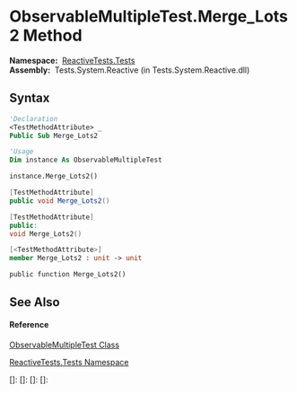 # ObservableMultipleTest.Merge\_Lots2 Method

**Namespace:**  [ReactiveTests.Tests](ReactiveTests.Tests\ReactiveTests.Tests.md)  
**Assembly:**  Tests.System.Reactive (in Tests.System.Reactive.dll)

## Syntax

```vb
'Declaration
<TestMethodAttribute> _
Public Sub Merge_Lots2
```

```vb
'Usage
Dim instance As ObservableMultipleTest

instance.Merge_Lots2()
```

```csharp
[TestMethodAttribute]
public void Merge_Lots2()
```

```c++
[TestMethodAttribute]
public:
void Merge_Lots2()
```

```fsharp
[<TestMethodAttribute>]
member Merge_Lots2 : unit -> unit 
```

```jscript
public function Merge_Lots2()
```

## See Also

#### Reference

[ObservableMultipleTest Class](ObservableMultipleTest\ObservableMultipleTest.md)

[ReactiveTests.Tests Namespace](ReactiveTests.Tests\ReactiveTests.Tests.md)

[]: 
[]: 
[]: 
[]: 